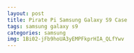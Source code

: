 ```yaml
---
layout: post
title: Pirate Pi Samsung Galaxy S9 Case
tags: samsung galaxy s9
categories: samsung
img: 1Bi02-jFb9hoUA3yEMPFkprHIA_QLfYwv
---
```

